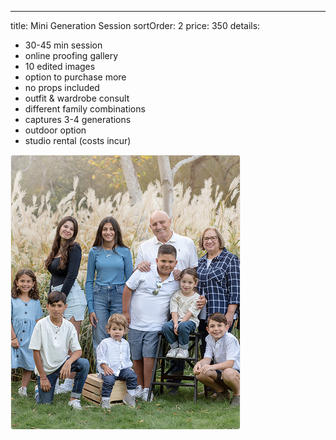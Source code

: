 ---
title: Mini Generation Session
sortOrder: 2
price: 350
details:
  - 30-45 min session
  - online proofing gallery
  - 10 edited images
  - option to purchase more
  - no props included
  - outfit & wardrobe consult
  - different family combinations
  - captures 3-4  generations
  - outdoor option
  - studio rental (costs incur)

![Mini Generation Package](../../assets/miniGenerationPackage.png)
